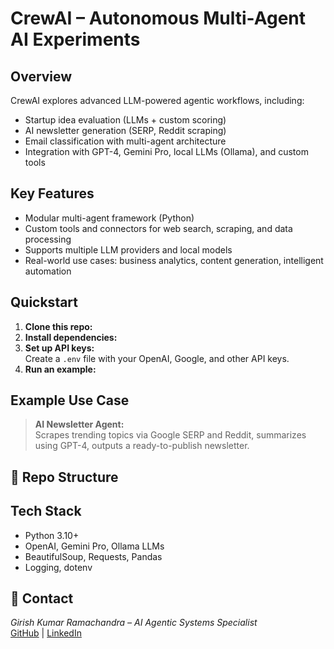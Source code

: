 # CrewAI – Autonomous Multi-Agent AI Experiments

## Overview
CrewAI explores advanced LLM-powered agentic workflows, including:
- Startup idea evaluation (LLMs + custom scoring)
- AI newsletter generation (SERP, Reddit scraping)
- Email classification with multi-agent architecture
- Integration with GPT-4, Gemini Pro, local LLMs (Ollama), and custom tools

## Key Features
- Modular multi-agent framework (Python)
- Custom tools and connectors for web search, scraping, and data processing
- Supports multiple LLM providers and local models
- Real-world use cases: business analytics, content generation, intelligent automation


## Quickstart

1. **Clone this repo:**
2. **Install dependencies:**
3. **Set up API keys:**  
Create a `.env` file with your OpenAI, Google, and other API keys.
4. **Run an example:**
   
## Example Use Case
> **AI Newsletter Agent:**  
> Scrapes trending topics via Google SERP and Reddit, summarizes using GPT-4, outputs a ready-to-publish newsletter.

## 📁 Repo Structure


## Tech Stack
- Python 3.10+
- OpenAI, Gemini Pro, Ollama LLMs
- BeautifulSoup, Requests, Pandas
- Logging, dotenv


## 🤝 Contact
*Girish Kumar Ramachandra – AI Agentic Systems Specialist*  
[GitHub](https://github.com/GirishKGit) | [LinkedIn](https://www.linkedin.com/in/girishkrr/)


